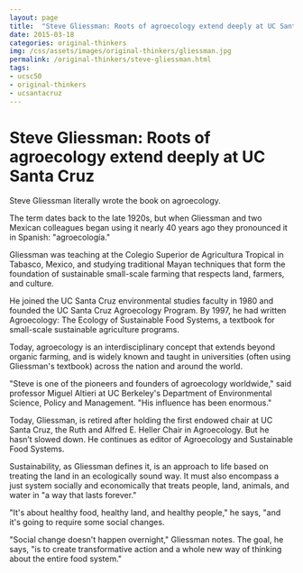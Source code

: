 ```yaml
---
layout: page
title:  "Steve Gliessman: Roots of agroecology extend deeply at UC Santa Cruz"
date: 2015-03-18
categories: original-thinkers
img: /css/assets/images/original-thinkers/gliessman.jpg
permalink: /original-thinkers/steve-gliessman.html
tags: 
- ucsc50
- original-thinkers
- ucsantacruz
---
```


# Steve Gliessman: Roots of agroecology extend deeply at UC Santa CruzSteve Gliessman literally wrote the book on agroecology.The term dates back to the late 1920s, but when Gliessman and two Mexican colleagues began using it nearly 40 years ago they pronounced it in Spanish: "agroecología."Gliessman was teaching at the Colegio Superior de Agricultura Tropical in Tabasco, Mexico, and studying traditional Mayan techniques that form the foundation of sustainable small-scale farming that respects land, farmers, and culture.He joined the UC Santa Cruz environmental studies faculty in 1980 and founded the UC Santa Cruz Agroecology Program. By 1997, he had written Agroecology: The Ecology of Sustainable Food Systems, a textbook for small-scale sustainable agriculture programs. Today, agroecology is an interdisciplinary concept that extends beyond organic farming, and is widely known and taught in universities (often using Gliessman's textbook) across the nation and around the world.  "Steve is one of the pioneers and founders of agroecology worldwide," said professor Miguel Altieri at UC Berkeley's Department of Environmental Science, Policy and Management. "His influence has been enormous."Today, Gliessman,  is retired after holding the first endowed chair at UC Santa Cruz, the Ruth and Alfred E. Heller Chair in Agroecology. But he hasn’t slowed down. He continues as editor of Agroecology and Sustainable Food Systems. Sustainability, as Gliessman defines it, is an approach to life based on treating the land in an ecologically sound way. It must also encompass a just system socially and economically that treats people, land, animals, and water in "a way that lasts forever.""It's about healthy food, healthy land, and healthy people," he says, "and it's going to require some social changes."Social change doesn't happen overnight," Gliessman notes. The goal, he says, "is to create transformative action and a whole new way of thinking about the entire food system."